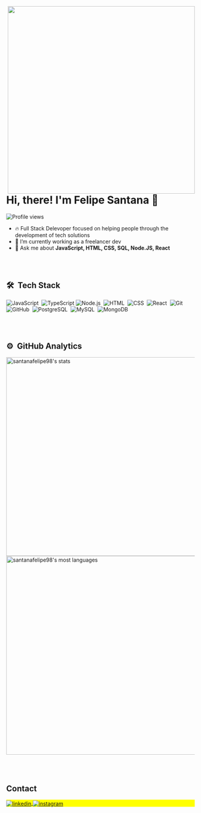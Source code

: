 <img align="right" height="500em" src="https://gist.githubusercontent.com/santanafelipe98/09c116859004ce4ad82c8c84a7240d67/raw/e9337cba58507761344b5d5f361796a6d508ad29/profile_card.svg"/>
<h1 align="left">Hi, there! I'm Felipe Santana 👋</h1>
<p align="left"> <img src="https://komarev.com/ghpvc/?username=santanafelipe98&color=yellow" alt="Profile views" /> </p>

- 🔥 Full Stack Delevoper focused on helping people through the development of tech solutions
- 🔭 I’m currently working as a freelancer dev
- 💬 Ask me about **JavaScript, HTML, CSS, SQL, Node.JS, React**

<br><br>

## 🛠 &nbsp;Tech Stack

![JavaScript](https://img.shields.io/badge/-JavaScript-05122A?style=flat&logo=javascript)&nbsp;
![TypeScript](https://img.shields.io/badge/typescript-%23007ACC.svg?style=flat&logo=typescript&logoColor=white)
![Node.js](https://img.shields.io/badge/-Node.js-05122A?style=flat&logo=node.js)&nbsp;
![HTML](https://img.shields.io/badge/-HTML-05122A?style=flat&logo=HTML5)&nbsp;
![CSS](https://img.shields.io/badge/-CSS-05122A?style=flat&logo=CSS3&logoColor=1572B6)&nbsp;
![React](https://img.shields.io/badge/-React-05122A?style=flat&logo=react)&nbsp;
![Git](https://img.shields.io/badge/-Git-05122A?style=flat&logo=git)&nbsp;
![GitHub](https://img.shields.io/badge/-GitHub-05122A?style=flat&logo=github)&nbsp;
![PostgreSQL](https://img.shields.io/badge/-PostgreSQL-05122A?style=flat&logo=postgresql)&nbsp;
![MySQL](https://img.shields.io/badge/mysql-%2300f.svg?style=flat&logo=mysql&logoColor=white)&nbsp;
![MongoDB](https://img.shields.io/badge/MongoDB-%234ea94b.svg?style=flat&logo=mongodb&logoColor=white)

<br><br>

## ⚙️ &nbsp;GitHub Analytics

<p align="left">
<img width="530em" src="https://github-readme-stats.vercel.app/api?username=santanafelipe98&show_icons=true&theme=vision-friendly-dark" alt="santanafelipe98's stats"/>
<img width="530em" src="https://github-readme-stats.vercel.app/api/top-langs/?username=santanafelipe98&layout=compact&theme=vision-friendly-dark" alt="santanafelipe98's most languages"/>
</p>

<br><br>

## Contact

<p align="left" style="background:yellow">
<a href="https://br.linkedin.com/in/felipe-santana-9aa0b9219" target="_blank">
  <img align="center" src="https://img.shields.io/badge/-santanafelipe98-blue?style=flat&logo=linkedin" alt="linkedin"/>
</a>
<a href="https://instagram.com/santana.felipe98" target="_blank">
 <img align="center" src="https://img.shields.io/badge/-santanafelipe98-blue?style=flat&logo=instagram&logoColor=white" alt="instagram"/>
</a>
</p>

<!--
**santanafelipe98/santanafelipe98** is a ✨ _special_ ✨ repository because its `README.md` (this file) appears on your GitHub profile.

Here are some ideas to get you started:

- 🔭 I’m currently working on ...
- 🌱 I’m currently learning ...
- 👯 I’m looking to collaborate on ...
- 🤔 I’m looking for help with ...
- 💬 Ask me about ...
- 📫 How to reach me: ...
- 😄 Pronouns: ...
- ⚡ Fun fact: ...
-->
